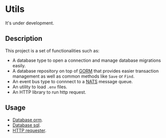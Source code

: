 # Utils

It's under development.

## Description

This project is a set of functionalities such as:

- A database type to open a connection and manage database migrations easily.
- A database repository on top of [GORM](https://gorm.io/) that provides easier transaction management as well as common methods like `Save` or `Find`.
- An event bus type to connnect to a [NATS](https://nats.io/) message queue.
- An utility to load `.env` files.
- An HTTP library to run http request.

## Usage

- [Database orm](./db/infrastructure/uorm/README.md).
- [Database sql](./db/infrastructure/usql/README.md).
- [HTTP requester](./requester/README.md).
